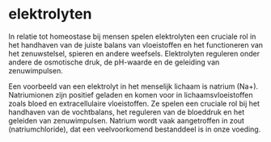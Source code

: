 # elektrolyten

In relatie tot homeostase bij mensen spelen elektrolyten een cruciale rol in het handhaven van de juiste balans van vloeistoffen en het functioneren van het zenuwstelsel, spieren en andere weefsels. Elektrolyten reguleren onder andere de osmotische druk, de pH-waarde en de geleiding van zenuwimpulsen.

Een voorbeeld van een elektrolyt in het menselijk lichaam is natrium (Na+). Natriumionen zijn positief geladen en komen voor in lichaamsvloeistoffen zoals bloed en extracellulaire vloeistoffen. Ze spelen een cruciale rol bij het handhaven van de vochtbalans, het reguleren van de bloeddruk en het geleiden van zenuwimpulsen. Natrium wordt vaak aangetroffen in zout (natriumchloride), dat een veelvoorkomend bestanddeel is in onze voeding.